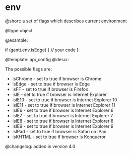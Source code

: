 env
=============

@short:
	a set of flags which describes current environment

@type:object


@example:

if (gantt.env.isEdge) {
    // your code
}

@template:	api_config
@descr:

The possible flags are:

- isChrome	- set to true if browser is Chrome
- isEdge	- set to true if browser is Edge
- isFF		- set to true if browser is Firefox
- isIE		- set to true if browser is Internet Explorer
- isIE10	- set to true if browser is Internet Explorer 10
- isIE11	- set to true if browser is Internet Explorer 11
- isIE6		- set to true if browser is Internet Explorer 6
- isIE7		- set to true if browser is Internet Explorer 7
- isIE8		- set to true if browser is Internet Explorer 8
- isIE9		- set to true if browser is Internet Explorer 9
- isIPad	- set to true if browser is Safari on IPad
- isKHTML	- set to true if browser is Konqueror

@changelog:
added in version 4.0

